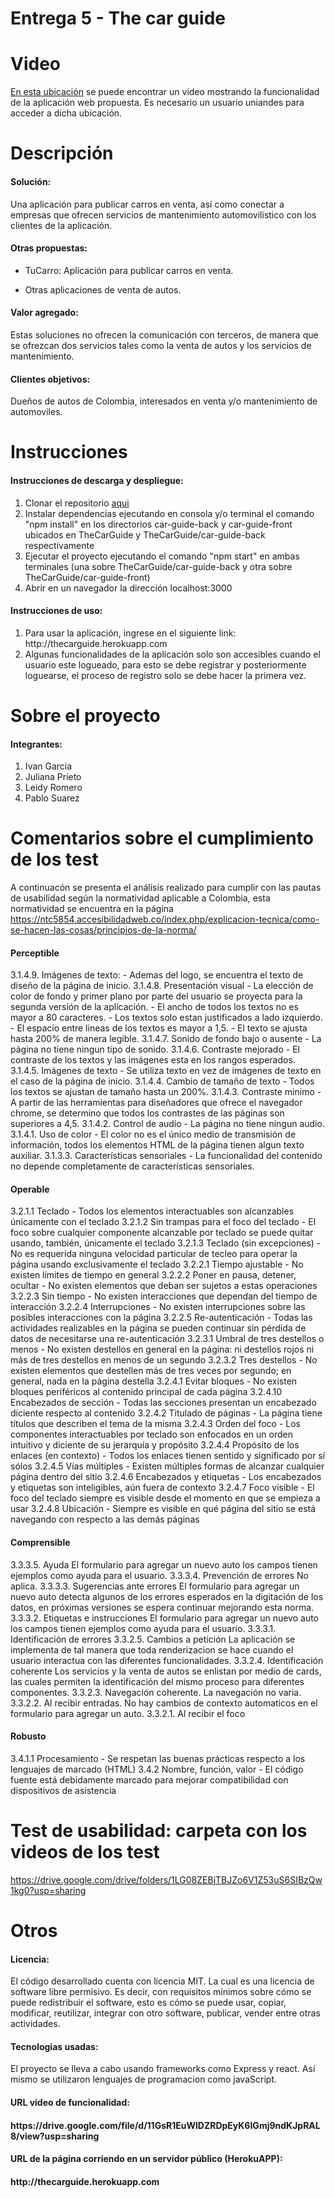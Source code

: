# Entrega 5 - The car guide

# Video
<a href="https://uniandes-my.sharepoint.com/:v:/g/personal/pa_suarezm_uniandes_edu_co/EYFbGy1Iaa1PpYAHcRYBkY8B5mKOJLGNOBpcxWI9UkClJQ?e=VTKdHw">En esta ubicación</a> se puede encontrar un video mostrando la funcionalidad de la aplicación web propuesta. Es necesario un usuario uniandes para acceder a dicha ubicación.

# Descripción
<h4>Solución:</h4>
Una aplicación para publicar carros en venta, así como conectar a empresas que ofrecen servicios de mantenimiento automovilistico con los clientes de la aplicación.<br>

<h4>Otras propuestas:</h4>

- TuCarro: Aplicación para publicar carros en venta.

- Otras aplicaciones de venta de autos.

<h4>Valor agregado:</h4>
Estas soluciones no ofrecen la comunicación con terceros, de manera que se ofrezcan dos servicios tales como la venta de autos y los servicios de mantenimiento.

<h4>Clientes objetivos:</h4>
Dueños de autos de Colombia, interesados en venta y/o mantenimiento de automoviles.

# Instrucciones
<h4>Instrucciones de descarga y despliegue:</h4>
<ol>
  <li>Clonar el repositorio <a href="https://github.com/isis3710-uniandes/Team04-Entrega4">aqui</a></li>
  <li>Instalar dependencias ejecutando en consola y/o terminal el comando "npm install" en los directorios car-guide-back y car-guide-front ubicados en TheCarGuide y TheCarGuide/car-guide-back respectivamente</li>
  <li>Ejecutar el proyecto ejecutando el comando "npm start" en ambas terminales (una sobre TheCarGuide/car-guide-back y otra sobre TheCarGuide/car-guide-front)</li>
  <li>Abrir en un navegador la dirección localhost:3000</li>
</ol>

<h4>Instrucciones de uso:</h4>
<ol>
  <li>Para usar la aplicación, ingrese en el siguiente link: http://thecarguide.herokuapp.com</li>
  <li>Algunas funcionalidades de la aplicación solo son accesibles cuando el usuario este logueado, para esto se debe registrar y posteriormente loguearse, el proceso de registro solo se debe hacer la primera vez.</li>
</ol> 

# Sobre el proyecto
<h4>Integrantes:</h4>
<ol>
  <li>Ivan Garcia</li>
  <li>Juliana Prieto</li>
  <li>Leidy Romero</li>
  <li>Pablo Suarez</li>
</ol> 

# Comentarios sobre el cumplimiento de los test
A continuacón se presenta el análisis realizado para cumplir con las pautas de usabilidad según la normatividad aplicable a Colombia, esta normatividad se encuentra en la página https://ntc5854.accesibilidadweb.co/index.php/explicacion-tecnica/como-se-hacen-las-cosas/principios-de-la-norma/


<h4>Perceptible</h4>
3.1.4.9. Imágenes de texto: 
  - Ademas del logo, se encuentra el texto de diseño de la página de inicio.
3.1.4.8. Presentación visual
  - La elección de color de fondo y primer plano por parte del usuario se proyecta para la segunda versión de la aplicación.
  - El ancho de todos los textos no es mayor a 80 caracteres.
  - Los textos solo estan justificados a lado izquierdo.
  - El espacio entre lineas de los textos es mayor a 1,5.
  - El texto se ajusta hasta 200% de manera legible.
3.1.4.7. Sonido de fondo bajo o ausente
  - La página no tiene ningun tipo de sonido.
3.1.4.6. Contraste mejorado
  - El contraste de los textos y las imágenes esta en los rangos esperados.
3.1.4.5. Imágenes de texto
  - Se utiliza texto en vez de imágenes de texto en el caso de la página de inicio.
3.1.4.4. Cambio de tamaño de texto
  - Todos los textos se ajustan de tamaño hasta un 200%.
3.1.4.3. Contraste minimo
  - A partir de las herramientas para diseñadores que ofrece el navegador chrome, se determino que todos los contrastes de las páginas son superiores a 4,5.
3.1.4.2. Control de audío
  - La página no tiene ningun audio.
3.1.4.1. Uso de color
  - El color no es el único medio de transmisión de información, todos los elementos HTML de la página tienen algun texto auxiliar.
3.1.3.3. Características sensoriales
  - La funcionalidad del contenido no depende completamente de características sensoriales.
<br>
<h4>Operable</h4>
3.2.1.1 Teclado
  - Todos los elementos interactuables son alcanzables únicamente con el teclado
3.2.1.2 Sin trampas para el foco del teclado
  - El foco sobre cualquier componente alcanzable por teclado se puede quitar usando, también, únicamente el teclado
3.2.1.3 Teclado (sin excepciones)
  - No es requerida ninguna velocidad particular de tecleo para operar la página usando exclusivamente el teclado
3.2.2.1 Tiempo ajustable
  - No existen límites de tiempo en general
3.2.2.2 Poner en pausa, detener, ocultar
  - No existen elementos que deban ser sujetos a estas operaciones
3.2.2.3 Sin tiempo
  - No existen interacciones que dependan del tiempo de interacción
3.2.2.4 Interrupciones
  - No existen interrupciones sobre las posibles interacciones con la página
3.2.2.5 Re-autenticación
  - Todas las actividades realizables en la página se pueden continuar sin pérdida de datos de necesitarse una re-autenticación
3.2.3.1 Umbral de tres destellos o menos
  - No existen destellos en general en la página: ni destellos rojos ni más de tres destellos en menos de un segundo
3.2.3.2 Tres destellos
  - No existen elementos que destellen más de tres veces por segundo; en general, nada en la página destella
3.2.4.1 Evitar bloques
  - No existen bloques periféricos al contenido principal de cada página
3.2.4.10 Encabezados de sección
  - Todas las secciones presentan un encabezado diciente respecto al contenido
3.2.4.2 Titulado de páginas
  - La página tiene títulos que describen el tema de la misma
3.2.4.3 Orden del foco
  - Los componentes interactuables por teclado son enfocados en un orden intuitivo y diciente de su jerarquía y propósito
3.2.4.4 Propósito de los enlaces (en contexto)
  - Todos los enlaces tienen sentido y significado por sí sólos
3.2.4.5 Vías múltiples
 - Existen múltiples formas de alcanzar cualquier página dentro del sitio
3.2.4.6 Encabezados y etiquetas
  - Los encabezados y etiquetas son inteligibles, aún fuera de contexto
3.2.4.7 Foco visible
  - El foco del teclado siempre es visible desde el momento en que se empieza a usar
3.2.4.8 Ubicación
  -  Siempre es visible en qué página del sitio se está navegando con respecto a las demás páginas
<br>
<h4>Comprensible</h4>
3.3.3.5. Ayuda
El formulario para agregar un nuevo auto los campos tienen ejemplos como ayuda para el usuario.
3.3.3.4. Prevención de errores
No aplica.
3.3.3.3. Sugerencias ante errores
El formulario para agregar un nuevo auto detecta algunos de los errores esperados en la digitación de los datos, en próximas versiones se espera continuar mejorando esta norma.
3.3.3.2. Etiquetas e instrucciones
El formulario para agregar un nuevo auto los campos tienen ejemplos como ayuda para el usuario.
3.3.3.1. Identificación de errores
3.3.2.5. Cambios a petición
La aplicación se implementa de tal manera que toda renderizacion se hace cuando el usuario interactua con las diferentes funcionalidades.
3.3.2.4. Identificación coherente
Los servicios y la venta de autos se enlistan por medio de cards, las cuales permiten la identificación del mismo proceso para diferentes componentes.
3.3.2.3. Navegación coherente.
La navegación no varia.
3.3.2.2. Al recibir entradas.
No hay cambios de contexto automaticos en el formulario para agregar un auto.
3.3.2.1. Al recibir el foco
<br>
<h4>Robusto</h4>
3.4.1.1 Procesamiento
  - Se respetan las buenas prácticas respecto a los lenguajes de marcado (HTML)
3.4.2 Nombre, función, valor
  - El código fuente está debidamente marcado para mejorar compatibilidad con dispositivos de asistencia

# Test de usabilidad: carpeta con los videos de los test
https://drive.google.com/drive/folders/1LG08ZEBjTBJZo6V1Z53uS6SIBzQw1kg0?usp=sharing

# Otros
<h4>Licencia:</h4>
El código desarrollado cuenta con licencia MIT. La cual es una licencia de software libre permisivo. Es decir, con requisitos mínimos sobre cómo se puede redistribuir el software, esto es cómo se puede usar, copiar, modificar, reutilizar, integrar con otro software, publicar, vender entre otras actividades.

<h4>Tecnologias usadas:</h4>
El proyecto se lleva a cabo usando frameworks como Express y react. Así mismo se utilizaron lenguajes de programacion como javaScript.
<h4>URL video de funcionalidad:<h4>
https://drive.google.com/file/d/11GsR1EuWlDZRDpEyK6IGmj9ndKJpRAL8/view?usp=sharing
  
<h4>URL de la página corriendo en un servidor público (HerokuAPP):<h4>
http://thecarguide.herokuapp.com
  
